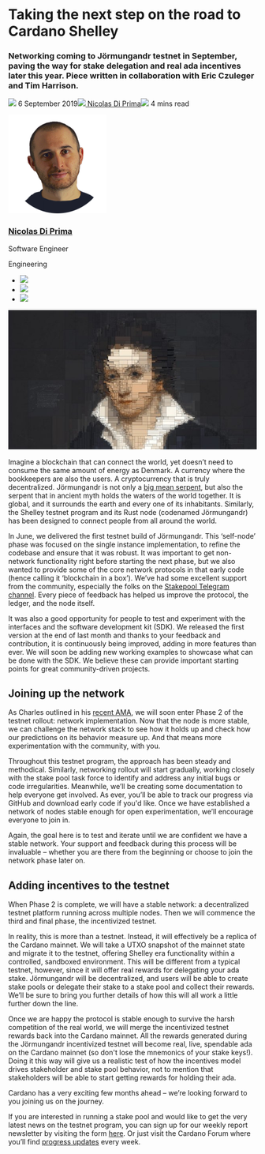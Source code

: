 # Taking the next step on the road to Cardano Shelley
### **Networking coming to Jörmungandr testnet in September, paving the way for stake delegation and real ada incentives later this year. Piece written in collaboration with Eric Czuleger and Tim Harrison.**
![](img/2019-09-06-taking-the-next-step-on-the-road-to-cardano-shelley.002.png) 6 September 2019![](img/2019-09-06-taking-the-next-step-on-the-road-to-cardano-shelley.002.png)[ Nicolas Di Prima](/en/blog/authors/nicolas-di-prima/page-1/)![](img/2019-09-06-taking-the-next-step-on-the-road-to-cardano-shelley.003.png) 4 mins read

![Nicolas Di Prima](img/2019-09-06-taking-the-next-step-on-the-road-to-cardano-shelley.004.png)[](/en/blog/authors/nicolas-di-prima/page-1/)
### [**Nicolas Di Prima**](/en/blog/authors/nicolas-di-prima/page-1/)
Software Engineer

Engineering

- ![](img/2019-09-06-taking-the-next-step-on-the-road-to-cardano-shelley.005.png)[](https://www.linkedin.com/in/nicolas-di-prima-1b97224b/?locale=en_US "LinkedIn")
- ![](img/2019-09-06-taking-the-next-step-on-the-road-to-cardano-shelley.006.png)[](https://twitter.com/nicolasdiprima "Twitter")
- ![](img/2019-09-06-taking-the-next-step-on-the-road-to-cardano-shelley.007.png)[](https://github.com/nicolasdp "GitHub")

![Taking the next step on the road to Cardano Shelley](img/2019-09-06-taking-the-next-step-on-the-road-to-cardano-shelley.008.jpeg)

Imagine a blockchain that can connect the world, yet doesn’t need to consume the same amount of energy as Denmark. A currency where the bookkeepers are also the users. A cryptocurrency that is truly decentralized. Jörmungandr is not only a [big mean serpent](https://en.wikipedia.org/wiki/J%C3%B6rmungandr), but also the serpent that in ancient myth holds the waters of the world together. It is global, and it surrounds the earth and every one of its inhabitants. Similarly, the Shelley testnet program and its Rust node (codenamed Jörmungandr) has been designed to connect people from all around the world.

In June, we delivered the first testnet build of Jörmungandr. This ‘self-node’ phase was focused on the single instance implementation, to refine the codebase and ensure that it was robust. It was important to get non-network functionality right before starting the next phase, but we also wanted to provide some of the core network protocols in that early code (hence calling it ‘blockchain in a box’). We’ve had some excellent support from the community, especially the folks on the [Stakepool Telegram channel](https://t.me/CardanoStakePoolWorkgroup). Every piece of feedback has helped us improve the protocol, the ledger, and the node itself. 

It was also a good opportunity for people to test and experiment with the interfaces and the software development kit (SDK). We released the first version at the end of last month and thanks to your feedback and contribution, it is continuously being improved, adding in more features than ever. We will soon be adding new working examples to showcase what can be done with the SDK. We believe these can provide important starting points for great community-driven projects.
## **Joining up the network**
As Charles outlined in his [recent AMA](https://youtu.be/bmkQDlhsNGc?t=104), we will soon enter Phase 2 of the testnet rollout: network implementation. Now that the node is more stable, we can challenge the network stack to see how it holds up and check how our predictions on its behavior measure up. And that means more experimentation with the community, with you.

Throughout this testnet program, the approach has been steady and methodical. Similarly, networking rollout will start gradually, working closely with the stake pool task force to identify and address any initial bugs or code irregularities. Meanwhile, we’ll be creating some documentation to help everyone get involved. As ever, you’ll be able to track our progress via GitHub and download early code if you'd like. Once we have established a network of nodes stable enough for open experimentation, we’ll encourage everyone to join in.

Again, the goal here is to test and iterate until we are confident we have a stable network. Your support and feedback during this process will be invaluable – whether you are there from the beginning or choose to join the network phase later on. 
## **Adding incentives to the testnet**
When Phase 2 is complete, we will have a stable network: a decentralized testnet platform running across multiple nodes. Then we will commence the third and final phase, the incentivized testnet. 

In reality, this is more than a testnet. Instead, it will effectively be a replica of the Cardano mainnet. We will take a UTXO snapshot of the mainnet state and migrate it to the testnet, offering Shelley era functionality within a controlled, sandboxed environment. This will be different from a typical testnet, however, since it will offer real rewards for delegating your ada stake. Jörmungandr will be decentralized, and users will be able to create stake pools or delegate their stake to a stake pool and collect their rewards. We’ll be sure to bring you further details of how this will all work a little further down the line. 

Once we are happy the protocol is stable enough to survive the harsh competition of the real world, we will merge the incentivized testnet rewards back into the Cardano mainnet. All the rewards generated during the Jörmungandr incentivized testnet will become real, live, spendable ada on the Cardano mainnet (so don't lose the mnemonics of your stake keys!).  Doing it this way will give us a realistic test of how the incentives model drives stakeholder and stake pool behavior, not to mention that stakeholders will be able to start getting rewards for holding their ada.

Cardano has a very exciting few months ahead – we’re looking forward to you joining us on the journey.

If you are interested in running a stake pool and would like to get the very latest news on the testnet program, you can sign up for our weekly report newsletter by visiting the form [here](https://forms.gle/JqPjdMkR58tzj4Mn6). Or just visit the Cardano Forum where you’ll find [progress updates](https://forum.cardano.org/t/shelley-testnet-your-weekly-rollout-rollup-week-ten-w-e-30th-august-2019/26154) every week. 
